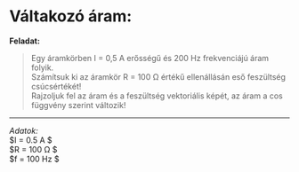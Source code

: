 # Váltakozó áram:  

**Feladat:**  

> Egy áramkörben I = 0,5 A erősségű és 200 Hz frekvenciájú áram folyik.  
Számítsuk ki az áramkör R = 100 Ω értékű ellenállásán eső feszültség csúcsértékét!  
Rajzoljuk fel az áram és a feszültség vektoriális képét, az áram a cos függvény szerint változik!  

---   

*Adatok:*  
$I = 0.5 A $   
$R = 100 Ω $     
$f = 100 Hz $     
